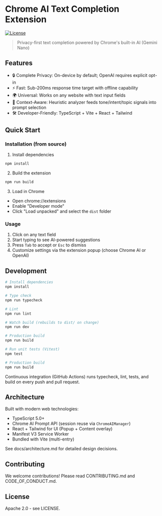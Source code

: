 # Chrome AI Text Completion Extension

[![License](https://img.shields.io/badge/license-Apache%202.0-blue.svg)](LICENSE)

> Privacy-first text completion powered by Chrome's built-in AI (Gemini Nano)

## Features

- 🔒 Complete Privacy: On-device by default; OpenAI requires explicit opt-in
- ⚡ Fast: Sub-200ms response time target with offline capability
- 🌍 Universal: Works on any website with text input fields
- 🎯 Context-Aware: Heuristic analyzer feeds tone/intent/topic signals into prompt selection
- 🛠️ Developer-Friendly: TypeScript + Vite + React + Tailwind

## Quick Start

### Installation (from source)

1. Install dependencies

```bash
npm install
```

2. Build the extension

```bash
npm run build
```

3. Load in Chrome

- Open chrome://extensions
- Enable "Developer mode"
- Click "Load unpacked" and select the `dist` folder

### Usage

1. Click on any text field
2. Start typing to see AI-powered suggestions
3. Press `Tab` to accept or `Esc` to dismiss
4. Customize settings via the extension popup (choose Chrome AI or OpenAI)

## Development

```bash
# Install dependencies
npm install

# Type check
npm run typecheck

# Lint
npm run lint

# Watch build (rebuilds to dist/ on change)
npm run dev

# Production build
npm run build

# Run unit tests (Vitest)
npm test

# Production build
npm run build
```

Continuous integration (GitHub Actions) runs typecheck, lint, tests, and build on every push and pull request.

## Architecture

Built with modern web technologies:

- TypeScript 5.0+
- Chrome AI Prompt API (session reuse via `ChromeAIManager`)
- React + Tailwind for UI (Popup + Content overlay)
- Manifest V3 Service Worker
- Bundled with Vite (multi-entry)

See docs/architecture.md for detailed design decisions.

## Contributing

We welcome contributions! Please read CONTRIBUTING.md and CODE_OF_CONDUCT.md.

## License

Apache 2.0 - see LICENSE.
